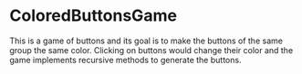 # ColoredButtonsGame
This is a game of buttons and its goal is to make the buttons of the same group the same color.
Clicking on buttons would change their color and the game implements recursive methods to generate the buttons.
